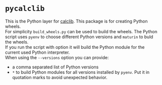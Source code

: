 # `pycalclib`

This is the Python layer for [calclib](https://github.com/brmmm3/calc-rs/tree/master/calclib). This package is for creating Python wheels.  
For simplicity `build_wheels.py` can be used to build the wheels. The Python script uses `pyenv` to choose different Python versions and `maturin` to buld the wheels.  
If you run the script with option it will build the Python module for the current used Python interpreter.  
When using the `--versions` option you can provide:

- a comma separated list of Python versions
- `*` to build Python modules for all versions installed by `pyenv`. Put it in quotation marks to avoid unexpected behavior.
